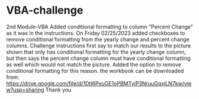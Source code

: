 # VBA-challenge
2nd Module-VBA
Added conditional formatting to column "Percent Change" as it was in the instructions.
On Friday 02/25/2023 added checkboxes to remove conditional formatting from the yearly change and percent change columns. Challenge instructions first say to match our results to the picture shown that only has conditional formatting for the yearly change column, but then says the percent change column must have conditional formatting as well which would not match the picture. Added the option to remove conditional formatting for this reason. 
the workbook can be downloaded from:
https://drive.google.com/file/d/1Dtl6PxuGE1oPBMTyjP3NruuGqxjLN7kw/view?usp=sharing
Thank you
